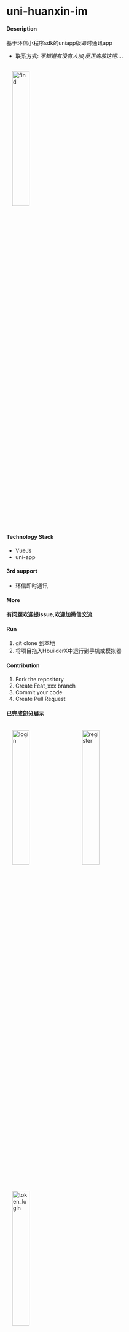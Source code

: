 <style>
img { 
	width: 30%;
	margin: 3%;
}
</style>


# uni-huanxin-im

#### Description

基于环信小程序sdk的uniapp版即时通讯app

* 联系方式: 
_不知道有没有人加,反正先放这吧...._
<img title="find" src="https://user-images.githubusercontent.com/33248133/64149976-d9067100-ce59-11e9-9b0c-89125d6a513d.jpg" width='30%'>

#### Technology Stack

* VueJs
* uni-app

#### 3rd support

* 环信即时通讯

#### More
__有问题欢迎提issue,欢迎加微信交流__

#### Run

1. git clone 到本地
2. 将项目拖入HbuilderX中运行到手机或模拟器


#### Contribution

1. Fork the repository
2. Create Feat_xxx branch
3. Commit your code
4. Create Pull Request

#### 已完成部分展示
<img title="login" src="https://user-images.githubusercontent.com/33248133/64444919-cca74000-d107-11e9-86ff-edd330ff5398.png" width='30%'><img title="register" src="https://user-images.githubusercontent.com/33248133/64444920-cca74000-d107-11e9-8748-2443c9eef44f.png" width='30%'><img title="token_login" src="https://user-images.githubusercontent.com/33248133/64444921-cca74000-d107-11e9-83b6-25334a3ea709.png" width='30%'>
